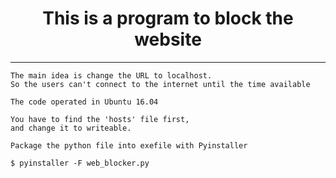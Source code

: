 <h1 align='center'>This is a program to block the website</h1>

***

```
The main idea is change the URL to localhost.
So the users can't connect to the internet until the time available
```

```
The code operated in Ubuntu 16.04

You have to find the 'hosts' file first,
and change it to writeable.
```

```
Package the python file into exefile with Pyinstaller

$ pyinstaller -F web_blocker.py 
```